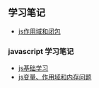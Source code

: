 ## 学习笔记

- [js作用域和闭包](./js/js作用域和闭包.md)

### javascript 学习笔记

- [js基础学习](./js/js基础学习笔记一.md)
- [js变量、作用域和内存问题](./js/js变量-作用域和内存问题.md)